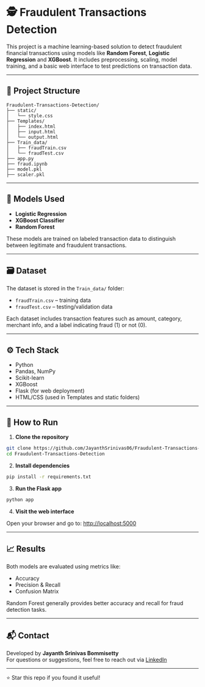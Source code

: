 # 🕵️ Fraudulent Transactions Detection

This project is a machine learning-based solution to detect fraudulent financial transactions using models like **Random Forest**, **Logistic Regression** and **XGBoost**. It includes preprocessing, scaling, model training, and a basic web interface to test predictions on transaction data.

---

## 📂 Project Structure

```
Fraudulent-Transactions-Detection/
├── static/
│   └── style.css                         
├── Templates/
│   ├── index.html
│   ├── input.html
│   └── output.html                  
├── Train_data/                      
│   ├── fraudTrain.csv
│   └── fraudTest.csv
├── app.py                            
├── fraud.ipynb                           
├── model.pkl
├── scaler.pkl
```

---

## 🧠 Models Used

- **Logistic Regression**
- **XGBoost Classifier**
- **Random Forest**

These models are trained on labeled transaction data to distinguish between legitimate and fraudulent transactions.

---

## 🗃️ Dataset

The dataset is stored in the `Train_data/` folder:
- `fraudTrain.csv` – training data
- `fraudTest.csv` – testing/validation data

Each dataset includes transaction features such as amount, category, merchant info, and a label indicating fraud (1) or not (0).

---

## ⚙️ Tech Stack

- Python
- Pandas, NumPy
- Scikit-learn
- XGBoost
- Flask (for web deployment)
- HTML/CSS (used in Templates and static folders)

---

## 🚀 How to Run

1. **Clone the repository**
```bash
git clone https://github.com/JayanthSrinivas06/Fraudulent-Transactions-Detection.git
cd Fraudulent-Transactions-Detection
```

2. **Install dependencies**
```bash
pip install -r requirements.txt
```

3. **Run the Flask app**
```bash
python app
```

4. **Visit the web interface**

Open your browser and go to: [http://localhost:5000](http://localhost:5000)

---

## 📈 Results

Both models are evaluated using metrics like:
- Accuracy
- Precision & Recall
- Confusion Matrix

Random Forest generally provides better accuracy and recall for fraud detection tasks.

---

## 📬 Contact

Developed by **Jayanth Srinivas Bommisetty**  
For questions or suggestions, feel free to reach out via [LinkedIn](https://www.linkedin.com/in/jayanth-srinivas-b-0b7911269/)

---

⭐ Star this repo if you found it useful!
